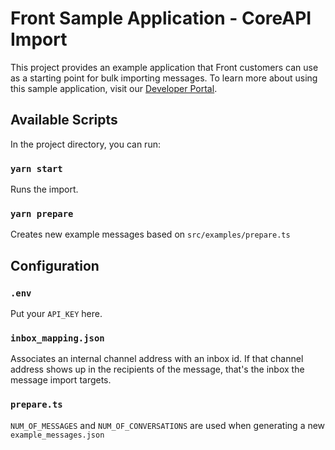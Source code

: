 # Front Sample Application - CoreAPI Import
This project provides an example application that Front customers can use as a starting point for bulk importing messages. To learn more about using this sample application, visit our [Developer Portal](https://dev.frontapp.com/docs/sample-application).

## Available Scripts

In the project directory, you can run:

### `yarn start`

Runs the import.

### `yarn prepare`

Creates new example messages based on `src/examples/prepare.ts`

## Configuration

### `.env`

Put your `API_KEY` here.

### `inbox_mapping.json`

Associates an internal channel address with an inbox id.  If that channel address shows up in the recipients of the message, that's the inbox the message import targets.

### `prepare.ts`

`NUM_OF_MESSAGES` and `NUM_OF_CONVERSATIONS` are used when generating a new `example_messages.json`